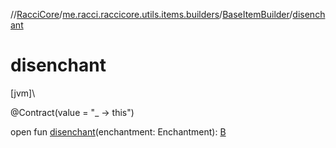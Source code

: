 //[RacciCore](../../../index.md)/[me.racci.raccicore.utils.items.builders](../index.md)/[BaseItemBuilder](index.md)/[disenchant](disenchant.md)

# disenchant

[jvm]\

@Contract(value = "_ -&gt; this")

open fun [disenchant](disenchant.md)(enchantment: Enchantment): [B](index.md)

